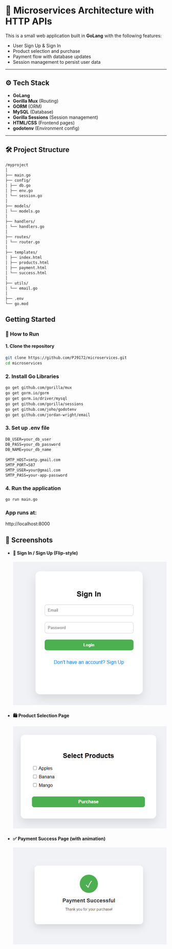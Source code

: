 # 🛒 Microservices Architecture with HTTP APIs

This is a small web application built in **GoLang** with the following features:
- User Sign Up & Sign In
- Product selection and purchase
- Payment flow with database updates
- Session management to persist user data

---

## ⚙️ Tech Stack

- **GoLang**
- **Gorilla Mux** (Routing)
- **GORM** (ORM)
- **MySQL** (Database)
- **Gorilla Sessions** (Session management)
- **HTML/CSS** (Frontend pages)
- **godotenv** (Environment config)

---

<!-- ## 📦 Features

- 🔐 User authentication (Sign In / Sign Up)
- 🧺 Product list with selection via checkboxes
- 📝 Purchase saved to database with user email
- 💰 Payment confirmation with DB status update
- 🍪 Sessions to persist logged-in user state

--- -->

## 🛠️ Project Structure
```
/myproject 
│ 
├── main.go 
├── config/ 
│ ├── db.go 
│ ├── env.go 
│ └── session.go 
│ 
├── models/ 
│ └── models.go 
│ 
├── handlers/ 
│ └── handlers.go 
│ 
├── routes/ 
│ └── router.go 
│ 
├── templates/ 
│ ├── index.html 
│ ├── products.html 
│ ├── payment.html 
│ └── success.html 
│
├── utils/ 
│ └── email.go 
│
├── .env 
└── go.mod
```


## Getting Started

### 📌 How to Run

#### 1. Clone the repository

```bash
git clone https://github.com/PJ9172/microservices.git
cd microservices 
```
### 2. Install Go Libraries
``` bash
go get github.com/gorilla/mux
go get gorm.io/gorm
go get gorm.io/driver/mysql
go get github.com/gorilla/sessions
go get github.com/joho/godotenv
go get github.com/jordan-wright/email
```

### 3. Set up .env file
```
DB_USER=your_db_user
DB_PASS=your_db_password
DB_NAME=your_db_name

SMTP_HOST=smtp.gmail.com
SMTP_PORT=587
SMTP_USER=your@gmail.com
SMTP_PASS=your-app-password
```

### 4. Run the application
```bash
go run main.go
```
### App runs at:
http://localhost:8000


## 📸 Screenshots
- #### 🧾 Sign In / Sign Up (Flip-style)
    ![Sign-In Page](screenshots/signin.png) <br>

- #### 🛍️ Product Selection Page
    ![Products Page](screenshots/products.png)

- #### ✅ Payment Success Page (with animation)
    ![Products Page](screenshots/payment.png)

